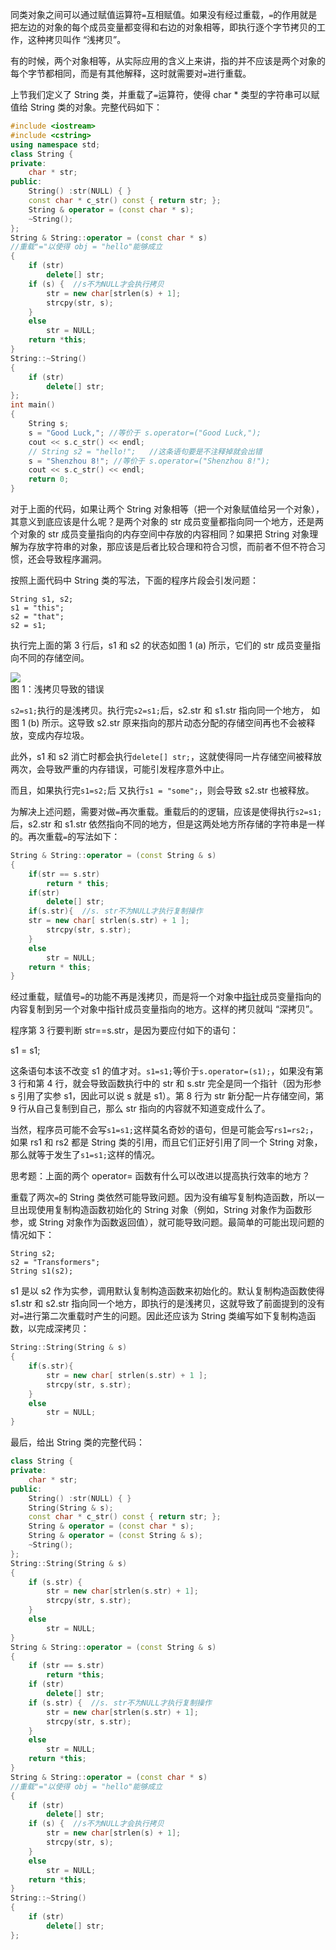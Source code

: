 同类对象之间可以通过赋值运算符`=`互相赋值。如果没有经过重载，`=`的作用就是把左边的对象的每个成员变量都变得和右边的对象相等，即执行逐个字节拷贝的工作，这种拷贝叫作 “浅拷贝”。

有的时候，两个对象相等，从实际应用的含义上来讲，指的并不应该是两个对象的每个字节都相同，而是有其他解释，这时就需要对`=`进行重载。

上节我们定义了 String 类，并重载了`=`运算符，使得 char * 类型的字符串可以赋值给 String 类的对象。完整代码如下：

```cpp
#include <iostream>
#include <cstring>
using namespace std;
class String {
private:
    char * str;
public:
    String() :str(NULL) { }
    const char * c_str() const { return str; };
    String & operator = (const char * s);
    ~String();
};
String & String::operator = (const char * s)
//重载"="以使得 obj = "hello"能够成立
{
    if (str)
        delete[] str;
    if (s) {  //s不为NULL才会执行拷贝
        str = new char[strlen(s) + 1];
        strcpy(str, s);
    }
    else
        str = NULL;
    return *this;
}
String::~String()
{
    if (str)
        delete[] str;
};
int main()
{
    String s;
    s = "Good Luck,"; //等价于 s.operator=("Good Luck,");
    cout << s.c_str() << endl;
    // String s2 = "hello!";   //这条语句要是不注释掉就会出错
    s = "Shenzhou 8!"; //等价于 s.operator=("Shenzhou 8!");
    cout << s.c_str() << endl;
    return 0;
}
```

对于上面的代码，如果让两个 String 对象相等（把一个对象赋值给另一个对象），其意义到底应该是什么呢？是两个对象的 str 成员变量都指向同一个地方，还是两个对象的 str 成员变量指向的内存空间中存放的内容相同？如果把 String 对象理解为存放字符串的对象，那应该是后者比较合理和符合习惯，而前者不但不符合习惯，还会导致程序漏洞。

按照上面代码中 String 类的写法，下面的程序片段会引发问题：

```
String s1, s2;
s1 = "this";
s2 = "that";
s2 = s1;
```

执行完上面的第 3 行后，s1 和 s2 的状态如图 1 (a) 所示，它们的 str 成员变量指向不同的存储空间。

![](http://c.biancheng.net/uploads/allimg/180829/1-1PR9152935560.jpg)  
图 1：浅拷贝导致的错误

`s2=s1;`执行的是浅拷贝。执行完`s2=s1;`后，s2.str 和 s1.str 指向同一个地方， 如图 1 (b) 所示。这导致 s2.str 原来指向的那片动态分配的存储空间再也不会被释放，变成内存垃圾。

此外，s1 和 s2 消亡时都会执行`delete[] str;`，这就使得同一片存储空间被释放两次，会导致严重的内存错误，可能引发程序意外中止。

而且，如果执行完`s1=s2;`后 又执行`s1 = "some";`，则会导致 s2.str 也被释放。

为解决上述问题，需要对做`=`再次重载。重载后的的逻辑，应该是使得执行`s2=s1;`后，s2.str 和 s1.str 依然指向不同的地方，但是这两处地方所存储的字符串是一样的。再次重载`=`的写法如下：

```cpp
String & String::operator = (const String & s)
{
    if(str == s.str)
        return * this;
    if(str)
        delete[] str;
    if(s.str){  //s. str不为NULL才执行复制操作
    str = new char[ strlen(s.str) + 1 ];
        strcpy(str, s.str);
    }
    else
        str = NULL;
    return * this;
}
```

经过重载，赋值号`=`的功能不再是浅拷贝，而是将一个对象中[指针](http://c.biancheng.net/c/80/)成员变量指向的内容复制到另一个对象中指针成员变量指向的地方。这样的拷贝就叫 “深拷贝”。

程序第 3 行要判断 str==s.str，是因为要应付如下的语句：

s1 = s1;

这条语句本该不改变 s1 的值才对。`s1=s1;`等价于`s.operator=(s1);`，如果没有第 3 行和第 4 行，就会导致函数执行中的 str 和 s.str 完全是同一个指针（因为形参 s 引用了实参 s1，因此可以说 s 就是 s1）。第 8 行为 str 新分配一片存储空间，第 9 行从自己复制到自己，那么 str 指向的内容就不知道变成什么了。

当然，程序员可能不会写`s1=s1;`这样莫名奇妙的语句，但是可能会写`rs1=rs2;`，如果 rs1 和 rs2 都是 String 类的引用，而且它们正好引用了同一个 String 对象，那么就等于发生了`s1=s1;`这样的情况。

思考题：上面的两个 operator= 函数有什么可以改进以提高执行效率的地方？

重载了两次`=`的 String 类依然可能导致问题。因为没有编写复制构造函数，所以一旦出现使用复制构造函数初始化的 String 对象（例如，String 对象作为函数形参，或 String 对象作为函数返回值），就可能导致问题。最简单的可能出现问题的情况如下：

```
String s2;
s2 = "Transformers";
String s1(s2);
```

s1 是以 s2 作为实参，调用默认复制构造函数来初始化的。默认复制构造函数使得 s1.str 和 s2.str 指向同一个地方，即执行的是浅拷贝，这就导致了前面提到的没有对`=`进行第二次重载时产生的问题。因此还应该为 String 类编写如下复制构造函数，以完成深拷贝：
```cpp
String::String(String & s)
{
    if(s.str){
        str = new char[ strlen(s.str) + 1 ];
        strcpy(str, s.str);
    }
    else
        str = NULL;
}
```

最后，给出 String 类的完整代码：

```cpp
class String {
private:
    char * str;
public:
    String() :str(NULL) { }
    String(String & s);
    const char * c_str() const { return str; };
    String & operator = (const char * s);
    String & operator = (const String & s);
    ~String();
};
String::String(String & s)
{
    if (s.str) {
        str = new char[strlen(s.str) + 1];
        strcpy(str, s.str);
    }
    else
        str = NULL;
}
String & String::operator = (const String & s)
{
    if (str == s.str)
        return *this;
    if (str)
        delete[] str;
    if (s.str) {  //s. str不为NULL才执行复制操作
        str = new char[strlen(s.str) + 1];
        strcpy(str, s.str);
    }
    else
        str = NULL;
    return *this;
}
String & String::operator = (const char * s)
//重载"="以使得 obj = "hello"能够成立
{
    if (str)
        delete[] str;
    if (s) {  //s不为NULL才会执行拷贝
        str = new char[strlen(s) + 1];
        strcpy(str, s);
    }
    else
        str = NULL;
    return *this;
}
String::~String()
{
    if (str)
        delete[] str;
};
```
